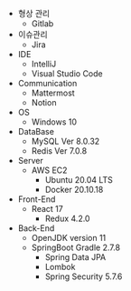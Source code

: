 
- 형상 관리
    - Gitlab
- 이슈관리
    - Jira
- IDE
    - IntelliJ
    - Visual Studio Code
- Communication
    - Mattermost
    - Notion
- OS
    - Windows 10
- DataBase
    - MySQL Ver 8.0.32
    - Redis Ver 7.0.8
- Server
    - AWS EC2
        - Ubuntu 20.04 LTS
        - Docker 20.10.18
- Front-End
    - React 17
        - Redux 4.2.0
- Back-End
    - OpenJDK version 11
    - SpringBoot Gradle 2.7.8
        - Spring Data JPA
        - Lombok
        - Spring Security 5.7.6